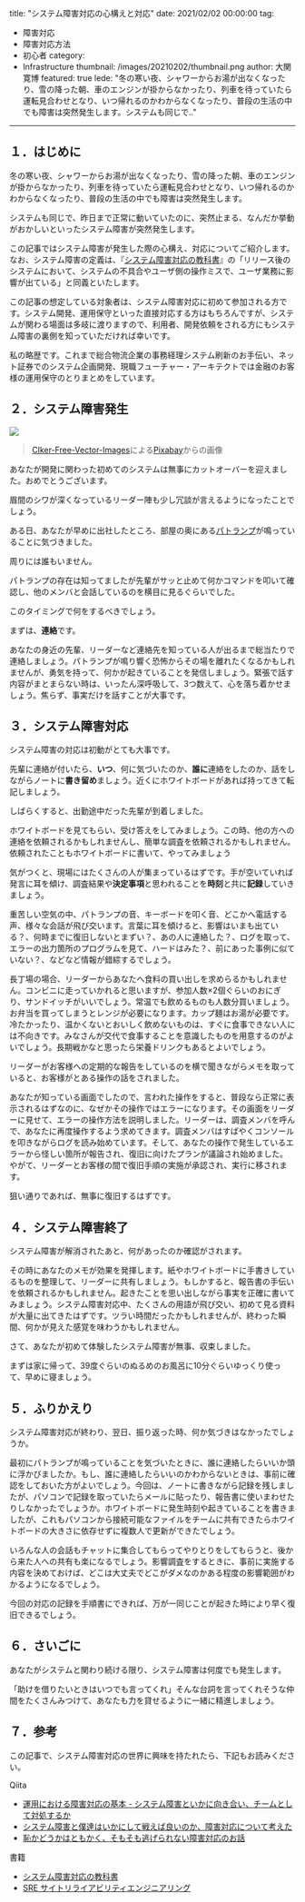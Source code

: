 title: "システム障害対応の心構えと対応"
date: 2021/02/02 00:00:00
tag:
  - 障害対応
  - 障害対応方法
  - 初心者
category:
  - Infrastructure
thumbnail: /images/20210202/thumbnail.png
author: 大関寛博
featured: true
lede: "冬の寒い夜、シャワーからお湯が出なくなったり、雪の降った朝、車のエンジンが掛からなかったり、列車を待っていたら運転見合わせとなり、いつ帰れるのかわからなくなったり、普段の生活の中でも障害は突然発生します。システムも同じで.."
---

## １．はじめに

冬の寒い夜、シャワーからお湯が出なくなったり、雪の降った朝、車のエンジンが掛からなかったり、列車を待っていたら運転見合わせとなり、いつ帰れるのかわからなくなったり、普段の生活の中でも障害は突然発生します。

システムも同じで、昨日まで正常に動いていたのに、突然止まる、なんだか挙動がおかしいといったシステム障害が突然発生します。

この記事ではシステム障害が発生した際の心構え、対応についてご紹介します。なお、システム障害の定義は、『[システム障害対応の教科書](https://gihyo.jp/book/2020/978-4-297-11265-3)』の「リリース後のシステムにおいて、システムの不具合やユーザ側の操作ミスで、ユーザ業務に影響が出ている」と同義といたします。

この記事の想定している対象者は、システム障害対応に初めて参加される方です。システム開発、運用保守といった直接対応する方はもちろんですが、システムが関わる場面は多岐に渡りますので、利用者、開発依頼をされる方にもシステム障害の裏側を知っていただければ幸いです。

私の略歴です。これまで総合物流企業の事務経理システム刷新のお手伝い、ネット証券でのシステム企画開発、現職フューチャー・アーキテクトでは金融のお客様の運用保守のとりまとめをしています。

## ２．システム障害発生

<img src="/images/20210202/siren-297289_1280.png" class="img-small-size">

> <a href="https://pixabay.com/ja/users/clker-free-vector-images-3736/?utm_source=link-attribution&amp;utm_medium=referral&amp;utm_campaign=image&amp;utm_content=297289">Clker-Free-Vector-Images</a>による<a href="https://pixabay.com/ja/?utm_source=link-attribution&amp;utm_medium=referral&amp;utm_campaign=image&amp;utm_content=297289">Pixabay</a>からの画像

あなたが開発に関わった初めてのシステムは無事にカットオーバーを迎えました。おめでとうございます。

眉間のシワが深くなっているリーダー陣も少し冗談が言えるようになったことでしょう。

ある日、あなたが早めに出社したところ、部屋の奥にある[パトランプ](https://isa-j.co.jp/keiko/products/)が鳴っていることに気づきました。

周りには誰もいません。

パトランプの存在は知ってましたが先輩がサッと止めて何かコマンドを叩いて確認し、他のメンバと会話しているのを横目に見るぐらいでした。

このタイミングで何をするべきでしょう。

まずは、**連絡**です。

あなたの身近の先輩、リーダーなど連絡先を知っている人が出るまで総当たりで連絡しましょう。パトランプが鳴り響く恐怖からその場を離れたくなるかもしれませんが、勇気を持って、何かが起きていることを発信しましょう。緊張で話す内容がまとまらない時は、いったん深呼吸して、3つ数えて、心を落ち着かせましょう。焦らず、事実だけを話すことが大事です。

## ３．システム障害対応

システム障害の対応は初動がとても大事です。

先輩に連絡が付いたら、**いつ**、何に気づいたのか、**誰に**連絡をしたのか、話をしながらノートに**書き留め**ましょう。近くにホワイトボードがあれば持ってきて転記しましょう。

しばらくすると、出勤途中だった先輩が到着しました。

ホワイトボードを見てもらい、受け答えをしてみましょう。この時、他の方への連絡を依頼されるかもしれませんし、簡単な調査を依頼されるかもしれません。依頼されたこともホワイトボードに書いて、やってみましょう

気がつくと、現場にはたくさんの人が集まっているはずです。手が空いていれば発言に耳を傾け、調査結果や**決定事項**と思われることを**時刻**と共に**記録**していきましょう。

重苦しい空気の中、パトランプの音、キーボードを叩く音、どこかへ電話する声、様々な会話が飛び交います。言葉に耳を傾けると、影響はいまも出ている？、何時までに復旧しないとまずい？、あの人に連絡した？、ログを取って、エラーの出力箇所のプログラムを見て、ハードはみた？、前にあった事例に似ていない？、などなど情報が錯綜するでしょう。

長丁場の場合、リーダーからあなたへ食料の買い出しを求めらるかもしれません。コンビニに走っていかれると思いますが、参加人数×2個ぐらいのおにぎり、サンドイッチがいいでしょう。常温でも飲めるものも人数分買いましょう。お弁当を買ってしまうとレンジが必要になります。カップ麺はお湯が必要です。冷たかったり、温かくないとおいしく飲めないものは、すぐに食事できない人には不向きです。みなさんが交代で食事することを意識したものを用意するのがよいでしょう。長期戦かなと思ったら栄養ドリンクもあるとよいでしょう。

リーダーがお客様への定期的な報告をしているのを横で聞きながらメモを取っていると、お客様がとある操作の話をされました。

あなたが知っている画面でしたので、言われた操作をすると、普段なら正常に表示されるはずなのに、なぜかその操作ではエラーになります。その画面をリーダーに見せて、エラーの操作方法を説明しました。リーダーは、調査メンバを呼んで、あなたに再度操作するよう求めてきます。調査メンバはすばやくコンソールを叩きながらログを読み始めています。そして、あなたの操作で発生しているエラーから怪しい箇所が報告され、復旧に向けたプランが議論され始めました。やがて、リーダーとお客様の間で復旧手順の実施が承認され、実行に移されます。

狙い通りであれば、無事に復旧するはずです。

## ４．システム障害終了

システム障害が解消されたあと、何があったのか確認がされます。

その時にあなたのメモが効果を発揮します。紙やホワイトボードに手書きしているものを整理して、リーダーに共有しましょう。もしかすると、報告書の手伝いを依頼されるかもしれません。起きたことを思い出しながら事実を正確に書いてみましょう。システム障害対応中、たくさんの用語が飛び交い、初めて見る資料が大量に出てきたはずです。ツラい時間だったかもしれませんが、終わった瞬間、何かが見えた感覚を味わうかもしれません。

さて、あなたが初めて体験したシステム障害が無事、収束しました。

まずは家に帰って、39度ぐらいのぬるめのお風呂に10分ぐらいゆっくり使って、早めに寝ましょう。

## ５．ふりかえり

システム障害対応が終わり、翌日、振り返った時、何か気づきはなかったでしょうか。

最初にパトランプが鳴っていることを気づいたときに、誰に連絡したらいいか頭に浮かびましたか。もし、誰に連絡したらいいのかわからないときは、事前に確認をしておいた方がよいでしょう。今回は、ノートに書きながら記録を残しましたが、パソコンで記録を取っていたらメールに貼ったり、報告書に使いまわせたりしなかったでしょうか。ホワイトボードに発生時刻や起きていることを書きましたが、これもパソコンから接続可能なファイルをチームに共有できたらホワイトボードの大きさに依存せずに複数人で更新ができたでしょう。

いろんな人の会話もチャットに集合してもらってやりとりをしてもらうと、後から来た人への共有も楽になるでしょう。影響調査をするときに、事前に実施する内容を決めておけば、どこは大丈夫でどこがダメなのかある程度の影響範囲がわかるようになるでしょう。

今回の対応の記録を手順書にできれば、万が一同じことが起きた時により早く復旧できるでしょう。

## ６．さいごに

あなたがシステムと関わり続ける限り、システム障害は何度でも発生します。

「助けを借りたいときはいつでも言ってくれ」そんな台詞を言ってくれそうな仲間をたくさんみつけて、あなたも力を貸せるように一緒に精進しましょう。

## ７．参考

この記事で、システム障害対応の世界に興味を持たれたら、下記もお読みください。

Qiita
* [運用における障害対応の基本 - システム障害といかに向き合い、チームとして対処するか](https://qiita.com/ko1/items/dc260b14d9b7e8a54bd6)
* [システム障害と僕達はいかにして戦えば良いのか、障害対応について考えた](https://qiita.com/zaru/items/edb49d8d2a2a6981789a)
* [恥かどうかはともかく、そもそも逃げられない障害対応のお話](https://qiita.com/s_kozake/items/825348559e4b4e330fb5)

書籍
* [システム障害対応の教科書](https://gihyo.jp/book/2020/978-4-297-11265-3)
* [SRE サイトリライアビリティエンジニアリング](https://www.oreilly.co.jp/books/9784873117911/)
